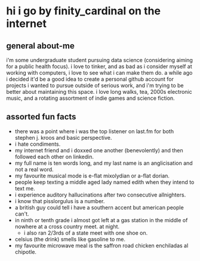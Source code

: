 # hi i go by finity_cardinal on the internet
## general about-me
i'm some undergraduate student pursuing data science (considering aiming for a public health focus). i love to tinker, and as bad as i consider myself at working with computers, i love to see what i can make them do. 
a while ago i decided it'd be a good idea to create a personal github account for projects i wanted to pursue outside of serious work, and i'm trying to be better about maintaining this space. 
i love long walks, tea, 2000s electronic music, and a rotating assortment of indie games and science fiction. 
## assorted fun facts
- there was a point where i was the top listener on last.fm for both stephen j. kroos and basic perspective.
- i hate condiments. 
- my internet friend and i doxxed one another (benevolently) and then followed each other on linkedin.
- my full name is ten words long, and my last name is an anglicisation and not a real word.
- my favourite musical mode is e-flat mixolydian or a-flat dorian. 
- people keep texting a middle aged lady named edith when they intend to text me. 
-  i experience auditory hallucinations after two consecutive allnighters.
-  i know that pisslorgulus is a number.
- a british guy could tell i have a southern accent but american people can't. 
- in ninth or tenth grade i almost got left at a gas station in the middle of nowhere at a cross country meet. at night. 
    - i also ran 2/3rds of a state meet with one shoe on. 
- celsius (the drink) smells like gasoline to me. 
- my favourite microwave meal is the saffron road chicken enchiladas al chipotle. 
